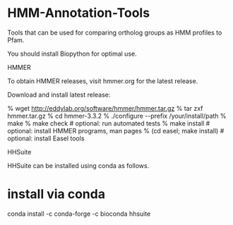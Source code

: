 # HMM-Annotation-Tools
Tools that can be used for comparing ortholog groups as HMM profiles to Pfam.


You should install Biopython for optimal use. 



HMMER 

To obtain HMMER releases, visit hmmer.org for the latest release.

Download and install latest release: 

   % wget http://eddylab.org/software/hmmer/hmmer.tar.gz
   % tar zxf hmmer.tar.gz
   % cd hmmer-3.3.2
   % ./configure --prefix /your/install/path
   % make
   % make check                 # optional: run automated tests
   % make install               # optional: install HMMER programs, man pages
   % (cd easel; make install)   # optional: install Easel tools



HHSuite

HHSuite can be installed using conda as follows.

# install via conda
conda install -c conda-forge -c bioconda hhsuite 


